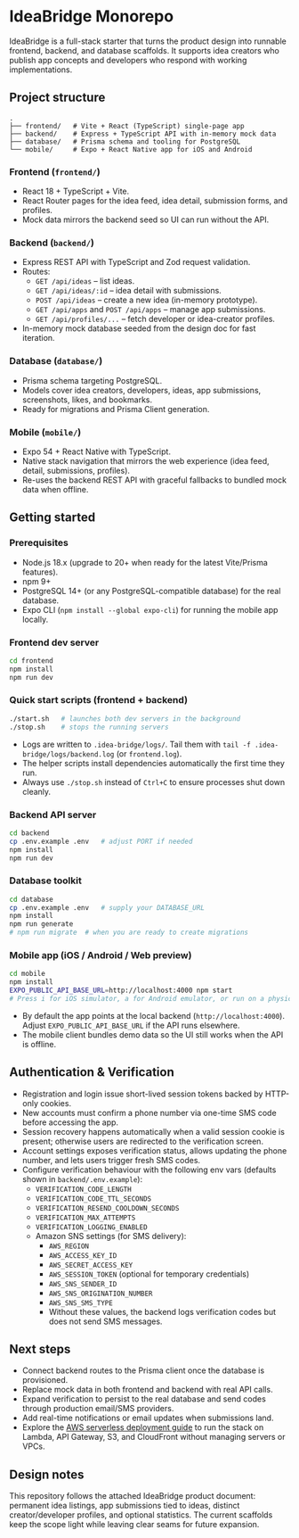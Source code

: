# IdeaBridge Monorepo

IdeaBridge is a full-stack starter that turns the product design into runnable frontend, backend, and database scaffolds. It supports idea creators who publish app concepts and developers who respond with working implementations.

## Project structure

```
.
├── frontend/   # Vite + React (TypeScript) single-page app
├── backend/    # Express + TypeScript API with in-memory mock data
├── database/   # Prisma schema and tooling for PostgreSQL
└── mobile/     # Expo + React Native app for iOS and Android
```

### Frontend (`frontend/`)
- React 18 + TypeScript + Vite.
- React Router pages for the idea feed, idea detail, submission forms, and profiles.
- Mock data mirrors the backend seed so UI can run without the API.

### Backend (`backend/`)
- Express REST API with TypeScript and Zod request validation.
- Routes:
  - `GET /api/ideas` – list ideas.
  - `GET /api/ideas/:id` – idea detail with submissions.
  - `POST /api/ideas` – create a new idea (in-memory prototype).
  - `GET /api/apps` and `POST /api/apps` – manage app submissions.
  - `GET /api/profiles/...` – fetch developer or idea-creator profiles.
- In-memory mock database seeded from the design doc for fast iteration.

### Database (`database/`)
- Prisma schema targeting PostgreSQL.
- Models cover idea creators, developers, ideas, app submissions, screenshots, likes, and bookmarks.
- Ready for migrations and Prisma Client generation.

### Mobile (`mobile/`)
- Expo 54 + React Native with TypeScript.
- Native stack navigation that mirrors the web experience (idea feed, detail, submissions, profiles).
- Re-uses the backend REST API with graceful fallbacks to bundled mock data when offline.

## Getting started

### Prerequisites
- Node.js 18.x (upgrade to 20+ when ready for the latest Vite/Prisma features).
- npm 9+
- PostgreSQL 14+ (or any PostgreSQL-compatible database) for the real database.
- Expo CLI (`npm install --global expo-cli`) for running the mobile app locally.

### Frontend dev server
```bash
cd frontend
npm install
npm run dev
```

### Quick start scripts (frontend + backend)
```bash
./start.sh   # launches both dev servers in the background
./stop.sh    # stops the running servers
```

- Logs are written to `.idea-bridge/logs/`. Tail them with `tail -f .idea-bridge/logs/backend.log` (or `frontend.log`).
- The helper scripts install dependencies automatically the first time they run.
- Always use `./stop.sh` instead of `Ctrl+C` to ensure processes shut down cleanly.

### Backend API server
```bash
cd backend
cp .env.example .env   # adjust PORT if needed
npm install
npm run dev
```

### Database toolkit
```bash
cd database
cp .env.example .env   # supply your DATABASE_URL
npm install
npm run generate
# npm run migrate  # when you are ready to create migrations
```

### Mobile app (iOS / Android / Web preview)
```bash
cd mobile
npm install
EXPO_PUBLIC_API_BASE_URL=http://localhost:4000 npm start
# Press i for iOS simulator, a for Android emulator, or run on a physical device via Expo Go.
```

- By default the app points at the local backend (`http://localhost:4000`). Adjust `EXPO_PUBLIC_API_BASE_URL` if the API runs elsewhere.
- The mobile client bundles demo data so the UI still works when the API is offline.

## Authentication & Verification
- Registration and login issue short-lived session tokens backed by HTTP-only cookies.
- New accounts must confirm a phone number via one-time SMS code before accessing the app.
- Session recovery happens automatically when a valid session cookie is present; otherwise users are redirected to the verification screen.
- Account settings exposes verification status, allows updating the phone number, and lets users trigger fresh SMS codes.
- Configure verification behaviour with the following env vars (defaults shown in `backend/.env.example`):
  - `VERIFICATION_CODE_LENGTH`
  - `VERIFICATION_CODE_TTL_SECONDS`
  - `VERIFICATION_RESEND_COOLDOWN_SECONDS`
  - `VERIFICATION_MAX_ATTEMPTS`
  - `VERIFICATION_LOGGING_ENABLED`
  - Amazon SNS settings (for SMS delivery):
    - `AWS_REGION`
    - `AWS_ACCESS_KEY_ID`
    - `AWS_SECRET_ACCESS_KEY`
    - `AWS_SESSION_TOKEN` (optional for temporary credentials)
    - `AWS_SNS_SENDER_ID`
    - `AWS_SNS_ORIGINATION_NUMBER`
    - `AWS_SNS_SMS_TYPE`
    - Without these values, the backend logs verification codes but does not send SMS messages.

## Next steps
- Connect backend routes to the Prisma client once the database is provisioned.
- Replace mock data in both frontend and backend with real API calls.
- Expand verification to persist to the real database and send codes through production email/SMS providers.
- Add real-time notifications or email updates when submissions land.
- Explore the [AWS serverless deployment guide](docs/serverless-deployment.md) to run the stack on Lambda, API Gateway, S3, and CloudFront without managing servers or VPCs.

## Design notes
This repository follows the attached IdeaBridge product document: permanent idea listings, app submissions tied to ideas, distinct creator/developer profiles, and optional statistics. The current scaffolds keep the scope light while leaving clear seams for future expansion.
